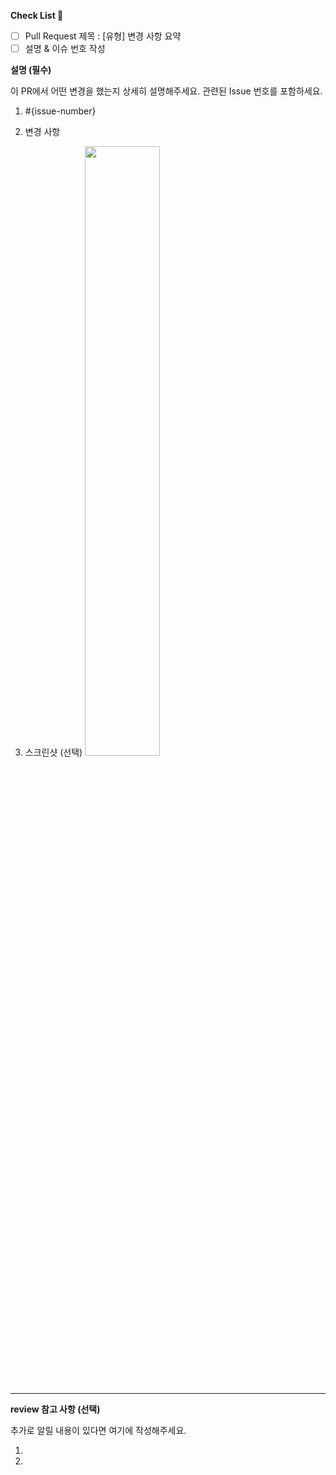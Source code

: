 **Check List :memo:**
- [ ] Pull Request 제목 : [유형] 변경 사항 요약
- [ ] 설명 & 이슈 번호 작성

**설명 (필수)**

이 PR에서 어떤 변경을 했는지 상세히 설명해주세요.
관련된 Issue 번호를 포함하세요.

1. #{issue-number}

2. 변경 사항

3. 스크린샷 (선택)
   <img src="파일주소" width="50%" height="50%" />

<br>

---

**review 참고 사항 (선택)**

추가로 알릴 내용이 있다면 여기에 작성해주세요.

1.

2.